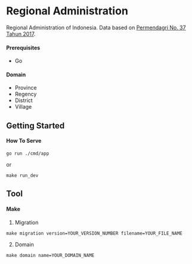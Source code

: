 # Regional Administration
Regional Administration of Indonesia. 
Data based on [Permendagri No. 37 Tahun 2017](https://www.kemendagri.go.id/page/read/40/permendagri-no137-tahun-2017).

#### Prerequisites
- Go

#### Domain
- Province
- Regency
- District
- Village

## Getting Started
#### How To Serve
```shell script
go run ./cmd/app
```
or
```shell script
make run_dev
```

## Tool
#### Make
1. Migration
```shell script
make migration version=YOUR_VERSION_NUMBER filename=YOUR_FILE_NAME
```
2. Domain
```shell script
make domain name=YOUR_DOMAIN_NAME
```
